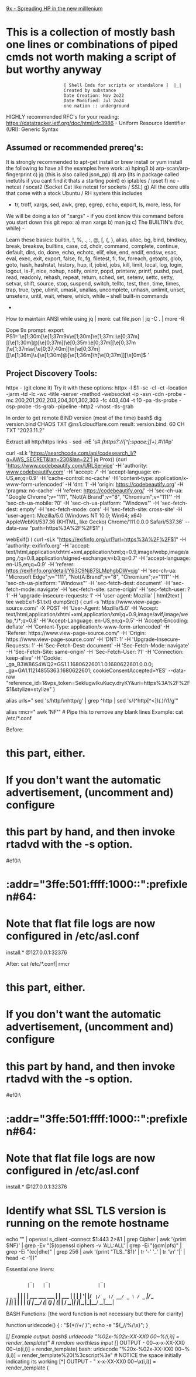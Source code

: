   [9x - Spreading HP in the new milllenium](https://miro.medium.com/v2/resize:fit:1400/format:webp/1*FmCCE0TRNukHhb576NF4VQ.jpeg)


# This is a collection of mostly bash one lines or combinations of piped cmds not worth making a script of but worthy anyway
                                                                         
                          [ Shell Cmds for scripts or standalone ]  |_|            
                          Created by substance
                          Date Creation: Nov 2o22
                          Date Modified: Jul 2o24
                          one nation :: underground
                                                                                                                                
HIGHLY recommended RFC's for your reading:
https://datatracker.ietf.org/doc/html/rfc3986 -  Uniform Resource Identifier (URI): Generic Syntax

Assumed or recommended prereq's:
--------------------------------
It is strongly recommended to apt-get install or brew install or yum install the following to have all the examples here work:
a) hping3
b) arp-scan/arp-fingerprint
c) jq (this is also called json_pp)
d) arp (Its in package called inetutils if you cant find it  thats a starting point)
e) iptables / ipset
f) nc - netcat  / socat2 (Socket Cat like netcat for sockets / SSL)
g) All the core utils that come with a stock Ubuntu / RH system this includes
  -  tr, troff, xargs, sed, awk, grep, egrep, echo, export, ls, more, less, for

We will be doing a *ton* of "xargs" - if you dont know this command before you start down this git repo:
a)  man xargs
b)  man jq
c)  The BUILTIN's (for, while) - 

Learn these basics:
     builtin, !, %, ., :, @, [, {, }, alias, alloc, bg, bind, bindkey, break, breaksw, builtins, case, cd, chdir, command,
     complete, continue, default, dirs, do, done, echo, echotc, elif, else, end, endif, endsw, esac, eval, exec, exit,
     export, false, fc, fg, filetest, fi, for, foreach, getopts, glob, goto, hash, hashstat, history, hup, if, jobid, jobs,
     kill, limit, local, log, login, logout, ls-F, nice, nohup, notify, onintr, popd, printenv, printf, pushd, pwd, read, 
     readonly, rehash, repeat, return, sched, set, setenv, settc, setty, setvar, shift, source, stop, suspend, switch, 
     telltc, test, then, time, times, trap, true, type, ulimit, umask, unalias, uncomplete, unhash, unlimit, unset, 
     unsetenv, until, wait, where, which, while – shell built-in commands

-

How to maintain ANSI while using jq | more:
cat file.json | jq -C . | more -R


Dope 9x prompt:
export PS1='\e[1;30m[\e[1;37m9x\e[1;30m]\e[1;37m::\e[0;37m\][\[\e[1;30m\]\@\[\e[0;37m\]]\e[0;35m:\e[0;37m[\[\e[0;37m\
]\e[1;37m\w\[\e[0;37;40m\]]\n\[\e[0;37m\][\[\e[1;36m\]\u\[\e[1;30m\]@\[\e[1;36m\]\h\[\e[0;37m\]]\[\e[0m\]\$ '

Project Discovery Tools:
-----------------------
httpx - (git clone it)
Try it with these options:
httpx -l $1 -sc -cl -ct -location -jarm -td -lc -wc -title -server  -method -websocket -ip  -asn -cdn -probe -mc 200,201,202,203,204,301,302,303 -fc 403,404 -t 10 -pa -tls-probe -csp-probe -tls-grab -pipeline -http2 -vhost -tls-grab


In order to get remote BIND version (most of the time)
bash$ dig version.bind CHAOS TXT @ns1.cloudflare.com
result: version.bind.		60	CH	TXT	"2023.11.2"



Extract all http/https links - sed -nE 's#.*(https?://[^[:space:]]+).*#\1#p' 

curl -sLk 'https://searchcode.com/api/codesearch_I/?q=AWS_SECRET&lan=230&lan=22'| jq
Prox() (curl 'https://www.codebeautify.com/URLService'   -H 'authority: www.codebeautify.com'   -H 'accept: */*'   -H 'accept-language: en-US,en;q=0.9'   -H 'cache-control: no-cache'   -H 'content-type: application/x-www-form-urlencoded'   -H 'dnt: 1'   -H 'origin: https://codebeautify.org'   -H 'pragma: no-cache'   -H 'referer: https://codebeautify.org/'   -H 'sec-ch-ua: "Google Chrome";v="111", "Not(A:Brand";v="8", "Chromium";v="111"'   -H 'sec-ch-ua-mobile: ?0'   -H 'sec-ch-ua-platform: "Windows"'   -H 'sec-fetch-dest: empty'   -H 'sec-fetch-mode: cors'   -H 'sec-fetch-site: cross-site'   -H 'user-agent: Mozilla/5.0 (Windows NT 10.0; Win64; x64) AppleWebKit/537.36 (KHTML, like Gecko) Chrome/111.0.0.0 Safari/537.36'   --data-raw "path=https%3A%2F%2F$1" )

webExif() ( curl -sLk "https://exifinfo.org/url?url=https%3A%2F%2F$1"   -H 'authority: exifinfo.org'   -H 'accept: text/html,application/xhtml+xml,application/xml;q=0.9,image/webp,image/apng,*/*;q=0.8,application/signed-exchange;v=b3;q=0.7'   -H 'accept-language: en-US,en;q=0.9'   -H 'referer: https://exifinfo.org/detail/Y63C9Nj87SLMphgbDWvcjg'   -H 'sec-ch-ua: "Microsoft Edge";v="111", "Not(A:Brand";v="8", "Chromium";v="111"'   -H 'sec-ch-ua-platform: "Windows"'   -H 'sec-fetch-dest: document'   -H 'sec-fetch-mode: navigate'   -H 'sec-fetch-site: same-origin'   -H 'sec-fetch-user: ?1'   -H 'upgrade-insecure-requests: 1'   -H 'user-agent: Mozilla' | html2text | tee webExif-$1.txt)
dumpSrc() ( curl -s 'https://www.view-page-source.com/' -X POST -H 'User-Agent: Mozilla/5.0' -H 'Accept: text/html,application/xhtml+xml,application/xml;q=0.9,image/avif,image/webp,*/*;q=0.8' -H 'Accept-Language: en-US,en;q=0.5' -H 'Accept-Encoding: deflate' -H 'Content-Type: application/x-www-form-urlencoded' -H 'Referer: https://www.view-page-source.com/' -H 'Origin: https://www.view-page-source.com' -H 'DNT: 1' -H 'Upgrade-Insecure-Requests: 1' -H 'Sec-Fetch-Dest: document' -H 'Sec-Fetch-Mode: navigate' -H 'Sec-Fetch-Site: same-origin' -H 'Sec-Fetch-User: ?1' -H 'Connection: keep-alive' -H 'Cookie: _ga_B3W86S4WQ2=GS1.1.1680622601.1.0.1680622601.0.0.0; _ga=GA1.11214855363.1680622601; cookieConsentAccepted=YES' --data-raw "reference_id=1&vps_token=SeklugwIkuKucy.dryKY&uri=https%3A%2F%2F$1&stylize=stylize" )

alias urls=" sed 's/http/\nhttp/g' | grep ^http | sed 's/\(^http[^<]*\)\(.*\)/\1/g'"


alias rmcr=" awk 'NF'" # Pipe this to remove any blank lines
Example:
cat /etc/*.conf

Before:
#   this part, either.
#   If you don't want the automatic advertisement, (uncomment and) configure
#   this part by hand, and then invoke rtadvd with the -s option.
 
#ef0:\
#	:addr="3ffe:501:ffff:1000::":prefixlen#64:
# Note that flat file logs are now configured in /etc/asl.conf

install.*						@127.0.0.1:32376

After: cat /etc/*.conf| rmcr 
#   this part, either.
#   If you don't want the automatic advertisement, (uncomment and) configure
#   this part by hand, and then invoke rtadvd with the -s option.
#ef0:\
#	:addr="3ffe:501:ffff:1000::":prefixlen#64:
# Note that flat file logs are now configured in /etc/asl.conf
install.*						@127.0.0.1:32376




# Identify what SSL TLS version is running on the remote hostname
echo "" | openssl s_client -connect $1:443 2>&1 | grep Cipher | awk '{print $NF}' | grep -Ev "($(openssl ciphers -v 'ALL:ALL' | grep -Ei "(gcm|pfs)" | grep -Ei "(ec|dhe)" | grep 256 | awk '{print "TLS_"$1}' | tr '-' '_' | tr '\n' '|' | head -c -1))"
 

Essential one liners:

             _     _                    _      
            | |   | |                  | |     
  _   _ _ __| | __| | ___  ___ ___   __| | ___ 
 | | | | '__| |/ _` |/ _ \/ __/ _ \ / _` |/ _ \
 | |_| | |  | | (_| |  __/ (_| (_) | (_| |  __/
  \__,_|_|  |_|\__,_|\___|\___\___/ \__,_|\___|
                                          
BASH Functions: [the word function is not necessary but there for clarity]

function urldecode() { : "${*//+/ }"; echo -e "${_//%/\\x}"; }

[*] Example output:
bash$ urldecode  "%02x-%02x-XX-XX0 00~%(i,i)] = render_template("  # random worthless input
[*] OUTPUT - 00~x-x-XX-XX0 00~\x(i,i)] = render_template(
bash: urldecode  "%20x-%02x-XX-XX0 00~%(i,i)] = render_template%20(%3cscript%3e" # NOTICE the space initially indicating its working
[*] OUTPUT - " x-x-XX-XX0 00~\x(i,i)] = render_template (<script>"

[*] Explained: 
The substitution ${*//+/ } replaces all + characters with spaces in the input string, as + is often used to encode spaces in URLs. 
This substitution is stored in the default variable _.
The echo -e "${_//%/\\x}" part then processes percent-encoded characters. It replaces each % with \x, which echo -e interprets as 
introducing a hexadecimal byte. The result is the original, URL-decoded string printed to stdout.

        -------______________________________________~~~~~~~~~~~~~~~~~ [ URL-CODING ] -------______________________________________~~~~~~~~~~~~~~~~~


             _                          _      
            | |                        | |     
  _   _ _ __| | ___ _ __   ___ ___   __| | ___ 
 | | | | '__| |/ _ \ '_ \ / __/ _ \ / _` |/ _ \
 | |_| | |  | |  __/ | | | (_| (_) | (_| |  __/
  \__,_|_|  |_|\___|_| |_|\___\___/ \__,_|\___|
    BASH Functions: [the word function is not necessary but there for clarity]

Bash One-Liner to urlencode just the special chars:
--------------------------------
urlencode() { local string="${1}"; 
local strlen=${#string};
local encoded=""; 
local pos c o; for (( pos=0 ; pos<strlen ; pos++ )); 
do c=${string:$pos:1}; case "$c" in [-_.~a-zA-Z0-9] ) 
o="${c}" ;; * )
printf -v o '%%%02x' "'$c";    esac; e
ncoded+="${o}";   
done;      echo "${encoded}"| sed 's/\./%2e/g';      }

bash$ urlencode https://www.tranceattic.com
[*] OUTPUT [*] https%3a%2f%2fwww%2etranceattic%2ecom

        ___
       __H__
 ___ ___[)]_____ ___ ___  {1.7.9.3#dev}
|_ -| . [(]     | .'| . |
|___|_  [(]_|_|_|__,|  _|
      |_|V...       |_|   https://sqlmap.org
[*] Recommended options:

sqlmap --url "https://tiatrue.com/admin.php?target=recover_password&valid=0" --dbms=mysql --random-agent --level 3 -a
Note: The goal is to find a dynamic parameter or multiple and run sqlmap on that.  As seen above.


One thing you best keep in mind: chmods for .ssh
SSH Permissions
File	Permission (octal)	Permission (string)
   .ssh	700	drwx------
   id_rsa (private key)	400	r-------
   id_rsa_pub (public key)	644	rw-r-r-

------- 
If you are using Darwin OSX command line and you are getting funky chars prefixing and appending to the paste:

The characters [200~ and ~ that you're seeing when pasting into the terminal are known as "bracketed paste mode"
markers. They're intended to let the terminal application know that a block of text is being pasted in, which 
can change how the text is processed. However, not all terminal emulators handle this mode seamlessly, especially 
when pasting commands that are expected to be executed immediately.

Place this at the end of .bashrc for each local user -

bind 'set enable-bracketed-paste off'

What your facing is called "Bracketed Paste Mode"
After running this command, try pasting your command again. 
----


prefix https:// with ...  | sed 's/^/https:\/\/&/'
In this command, your_command is a placeholder for whatever command you're using to generate the list of hostnames. The sedeplacement pattern refers to the entire portion of the pattern space that matched, which, in this case, is the start of the line, so nothing is actually being replaced—instead, https:// is being added before each line.

-------------------------
Locate php.ini using find/grep:

bash$ find . | grep php.ini

 php83 -m | grep xmlrpc
xmlrpc
[root@httpd]# php83 -m | grep xdebug
xdebug


--- [ Mounting Samba/SMB share from OSX (cli) -> Windows share ] ---
mkdir /Volumes/c
mount_smbfs //user:123@192.168.1.x/<sharename> /Volumes/c


--- Display filename: content
find . -type f -exec sh -c 'printf "Filename: %s\n" "$1"; cat "$1"; echo ""' _ {} \;
